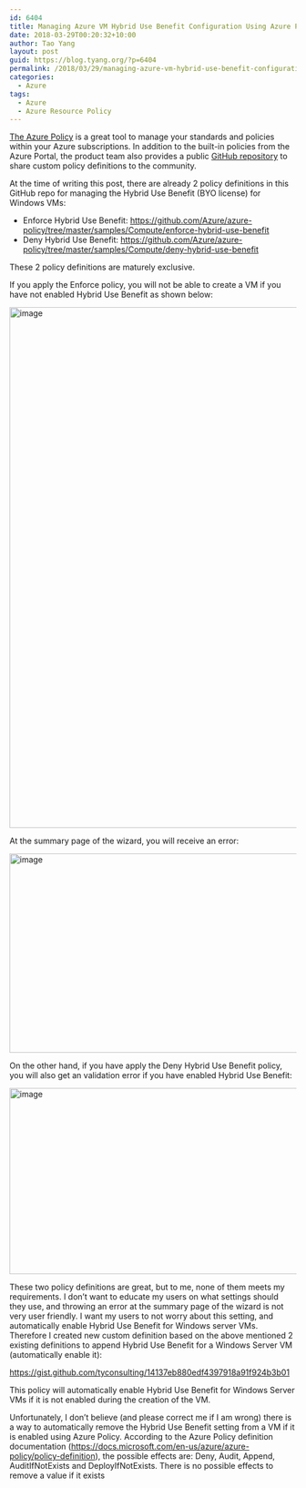 ```yaml
---
id: 6404
title: Managing Azure VM Hybrid Use Benefit Configuration Using Azure Policy
date: 2018-03-29T00:20:32+10:00
author: Tao Yang
layout: post
guid: https://blog.tyang.org/?p=6404
permalink: /2018/03/29/managing-azure-vm-hybrid-use-benefit-configuration-using-azure-policy/
categories:
  - Azure
tags:
  - Azure
  - Azure Resource Policy
---
```

<a href="https://docs.microsoft.com/en-us/azure/azure-policy/azure-policy-introduction" target="_blank" rel="noopener">The Azure Policy</a> is a great tool to manage your standards and policies within your Azure subscriptions. In addition to the built-in policies from the Azure Portal, the product team also provides a public <a href="https://github.com/Azure/azure-policy" target="_blank" rel="noopener">GitHub repository</a> to share custom policy definitions to the community.

At the time of writing this post, there are already 2 policy definitions in this GitHub repo for managing the Hybrid Use Benefit (BYO license) for Windows VMs:
<ul>
 	<li>Enforce Hybrid Use Benefit: <a title="https://github.com/Azure/azure-policy/tree/master/samples/Compute/enforce-hybrid-use-benefit" href="https://github.com/Azure/azure-policy/tree/master/samples/Compute/enforce-hybrid-use-benefit">https://github.com/Azure/azure-policy/tree/master/samples/Compute/enforce-hybrid-use-benefit</a></li>
 	<li>Deny Hybrid Use Benefit: <a title="https://github.com/Azure/azure-policy/tree/master/samples/Compute/deny-hybrid-use-benefit" href="https://github.com/Azure/azure-policy/tree/master/samples/Compute/deny-hybrid-use-benefit">https://github.com/Azure/azure-policy/tree/master/samples/Compute/deny-hybrid-use-benefit</a></li>
</ul>
These 2 policy definitions are maturely exclusive.

If you apply the Enforce policy, you will not be able to create a VM if you have not enabled Hybrid Use Benefit as shown below:

<a href="https://blog.tyang.org/wp-content/uploads/2018/03/image-9.png"><img style="display: inline; background-image: none;" title="image" src="https://blog.tyang.org/wp-content/uploads/2018/03/image_thumb-9.png" alt="image" width="873" height="915" border="0" /></a>

At the summary page of the wizard, you will receive an error:

<a href="https://blog.tyang.org/wp-content/uploads/2018/03/image-10.png"><img style="display: inline; background-image: none;" title="image" src="https://blog.tyang.org/wp-content/uploads/2018/03/image_thumb-10.png" alt="image" width="588" height="350" border="0" /></a>

On the other hand, if you have apply the Deny Hybrid Use Benefit policy, you will also get an validation error if you have enabled Hybrid Use Benefit:

<a href="https://blog.tyang.org/wp-content/uploads/2018/03/image-11.png"><img style="display: inline; background-image: none;" title="image" src="https://blog.tyang.org/wp-content/uploads/2018/03/image_thumb-11.png" alt="image" width="583" height="327" border="0" /></a>

These two policy definitions are great, but to me, none of them meets my requirements. I don’t want to educate my users on what settings should they use, and throwing an error at the summary page of the wizard is not very user friendly. I want my users to not worry about this setting, and automatically enable Hybrid Use Benefit for Windows server VMs. Therefore I created new custom definition based on the above mentioned 2 existing definitions to append Hybrid Use Benefit for a Windows Server VM (automatically enable it):

https://gist.github.com/tyconsulting/14137eb880edf4397918a91f924b3b01

This policy will automatically enable Hybrid Use Benefit for Windows Server VMs if it is not enabled during the creation of the VM.

Unfortunately, I don’t believe (and please correct me if I am wrong) there is a way to automatically remove the Hybrid Use Benefit setting from a VM if it is enabled using Azure Policy. According to the Azure Policy definition documentation (<a title="https://docs.microsoft.com/en-us/azure/azure-policy/policy-definition" href="https://docs.microsoft.com/en-us/azure/azure-policy/policy-definition">https://docs.microsoft.com/en-us/azure/azure-policy/policy-definition</a>), the possible effects are: Deny, Audit, Append, AuditIfNotExists and DeployIfNotExists. There is no possible effects to remove a value if it exists